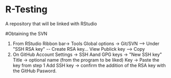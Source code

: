 # R-Testing
A repository that will be linked with RStudio

#Obtaining the SVN
  1. From RStudio
      Ribbon bar-> Tools
      Global options ->  Git/SVN --> Under "SSH RSA key" -- Create RSA key...
      View Publick key --> Copy
  2. On GitHub
      Account Settings -> SSH Aand GPG keys -> "New SSH key"
      Title -> optional name (from the program to be liked) 
      Key -> Paste the key from step 1
      Add SSH key -> confirm the addition of the RSA key with the GitHub Pasword.

